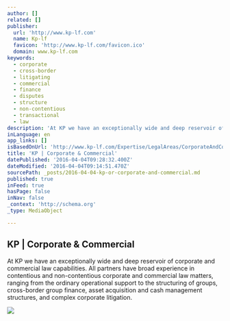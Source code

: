 ```yaml
---
author: []
related: []
publisher:
  url: 'http://www.kp-lf.com'
  name: Kp-lf
  favicon: 'http://www.kp-lf.com/favicon.ico'
  domain: www.kp-lf.com
keywords:
  - corporate
  - cross-border
  - litigating
  - commercial
  - finance
  - disputes
  - structure
  - non-contentious
  - transactional
  - law
description: 'At KP we have an exceptionally wide and deep reservoir of corporate and commercial law capabilities. All partners have broad experience in contentious and non-contentious corporate and commercial law matters, ranging from the ordinary operational support to the structuring of groups, cross-border group finance, asset acquisition and cash management structures, and complex corporate litigation.'
inLanguage: en
app_links: []
isBasedOnUrl: 'http://www.kp-lf.com/Expertise/LegalAreas/CorporateAndCommercial/'
title: 'KP | Corporate & Commercial'
datePublished: '2016-04-04T09:28:32.400Z'
dateModified: '2016-04-04T09:14:51.470Z'
sourcePath: _posts/2016-04-04-kp-or-corporate-and-commercial.md
published: true
inFeed: true
hasPage: false
inNav: false
_context: 'http://schema.org'
_type: MediaObject

---
```

<article style=""><h1>KP | Corporate &amp; Commercial</h1><p>At KP we have an exceptionally wide and deep reservoir of corporate and commercial law capabilities. All partners have broad experience in contentious and non-contentious corporate and commercial law matters, ranging from the ordinary operational support to the structuring of groups, cross-border group finance, asset acquisition and cash management structures, and complex corporate litigation.</p><img src="http://www.kp-lf.com/upload/people/CNK_photo.jpeg" /></article>